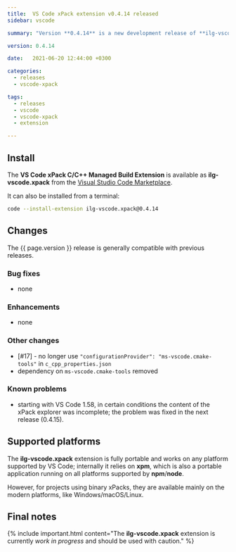 ```yaml
---
title:  VS Code xPack extension v0.4.14 released
sidebar: vscode

summary: "Version **0.4.14** is a new development release of **ilg-vscode.xpack**; it uses a new version of the liquid engine."

version: 0.4.14

date:   2021-06-20 12:44:00 +0300

categories:
  - releases
  - vscode-xpack

tags:
  - releases
  - vscode
  - vscode-xpack
  - extension

---
```


## Install

The **VS Code xPack C/C++ Managed Build Extension** is
available as **ilg-vscode.xpack** from the
[Visual Studio Code Marketplace](https://marketplace.visualstudio.com/items?itemName=ilg-vscode.xpack).

It can also be installed from a terminal:

```sh
code --install-extension ilg-vscode.xpack@0.4.14
```

## Changes

The {{ page.version }} release
is generally compatible with previous releases.

### Bug fixes

- none

### Enhancements

- none

### Other changes

- [#17] - no longer use `"configurationProvider": "ms-vscode.cmake-tools"` in `c_cpp_properties.json`
- dependency on `ms-vscode.cmake-tools` removed

### Known problems

- starting with VS Code 1.58, in certain conditions the
  content of the xPack explorer was incomplete;
  the problem was fixed in the next release (0.4.15).

## Supported platforms

The **ilg-vscode.xpack** extension is fully portable and works on any
platform supported by VS Code; internally it relies on **xpm**, which
is also a portable application running on all platforms supported
by **npm**/**node**.

However, for projects using binary xPacks, they are available mainly
on the modern platforms, like Windows/macOS/Linux.

## Final notes

{% include important.html content="The **ilg-vscode.xpack** extension
is currently _work in progress_ and should be used with caution." %}
